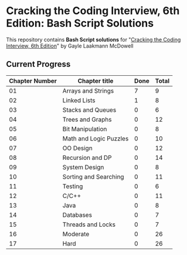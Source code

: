 # Cracking the Coding Interview, 6th Edition: Bash Script Solutions

This repository contains **Bash Script solutions** for "[Cracking the Coding Interview, 6th Edition](https://www.amazon.com/Cracking-Coding-Interview-6th-Edition/dp/0984782850)" by Gayle Laakmann McDowell

## Current Progress

| Chapter Number | Chapter title | Done | Total |
| - | - |-|-|
|01	|Arrays and Strings|	7|	9|
|02	|Linked Lists|	1	|8|
|03	|Stacks and Queues|	0	|6|
|04	|Trees and Graphs|	0	|12|
|05	|Bit Manipulation|	0	|8|
|06	|Math and Logic Puzzles|	0	|10|
|07	|OO Design|	0	|12|
|08	|Recursion and DP|	0	|14|
|09	|System Design|	0	|8|
|10	|Sorting and Searching|	0	|11|
|11	|Testing|	0	|6|
|12	|C/C++|	0	|11|
|13	|Java|	0	|8|
|14	|Databases|	0	|7|
|15	|Threads and Locks|	0	|7|
|16	|Moderate|	0	|26|
|17	|Hard|	0	|26|
